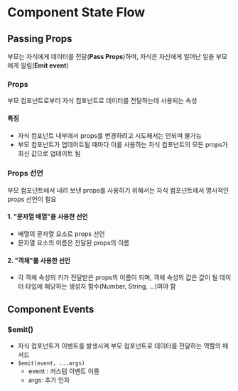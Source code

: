 # Component State Flow
## Passing Props
부모는 자식에게 데이터를 전달(**Pass Props**)하며, 자식은 자신에게 일어난 일을 부모에게 알림(**Emit event**)

### Props
부모 컴포넌트로부터 자식 컴포넌트로 데이터를 전달하는데 사용되는 속성

#### 특징
- 자식 컴포넌트 내부에서 props를 변경하려고 시도해서는 안되며 불가능
- 부모 컴포넌트가 업데이트될 때마다 이를 사용하는 자식 컴포넌트의 모든 props가 최신 값으로 업데이트 됨

### Props 선언
부모 컴포넌트에서 내려 보낸 props를 사용하기 위해서는 자식 컴포넌트에서 명시적인 props 선언이 필요

#### 1. "문자열 배열"을 사용한 선언
- 배열의 문자열 요소로 props 선언
- 문자열 요소의 이름은 전달된 props의 이름

#### 2. "객체"를 사용한 선언
- 각 객체 속성의 키가 전달받은 props의 이름이 되며, 객체 속성의 값은 값이 될 데이터 타입에 해당하는 생성자 함수(Number, String, ...)여야 함

## Component Events
### $emit()
- 자식 컴포넌트가 이벤트를 발생시켜 부모 컴포넌트로 데이터를 전달하는 역할의 메서드<br>
- `$emit(event, ...args)`
  - event : 커스텀 이벤트 이름
  - args: 추가 인자